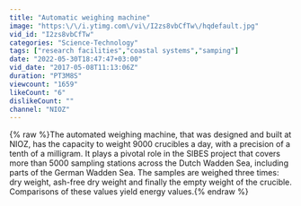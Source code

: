 ```yaml
---
title: "Automatic weighing machine"
image: "https:\/\/i.ytimg.com\/vi\/I2zs8vbCfTw\/hqdefault.jpg"
vid_id: "I2zs8vbCfTw"
categories: "Science-Technology"
tags: ["research facilities","coastal systems","samping"]
date: "2022-05-30T18:47:47+03:00"
vid_date: "2017-05-08T11:13:06Z"
duration: "PT3M8S"
viewcount: "1659"
likeCount: "6"
dislikeCount: ""
channel: "NIOZ"
---
```

{% raw %}The automated weighing machine, that was designed and built at NIOZ, has the capacity to weight 9000 crucibles a day, with a precision of a tenth of a milligram. It plays a pivotal role in the SIBES project that covers more than 5000 sampling stations across the Dutch Wadden Sea, including parts of the German Wadden Sea. The samples are weighed three times: dry weight, ash-free dry weight and finally the empty weight of the crucible. Comparisons of these values yield energy values.{% endraw %}
